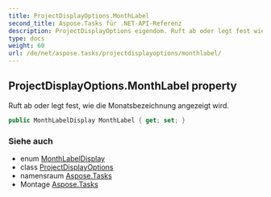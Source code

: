```yaml
---
title: ProjectDisplayOptions.MonthLabel
second_title: Aspose.Tasks für .NET-API-Referenz
description: ProjectDisplayOptions eigendom. Ruft ab oder legt fest wie die Monatsbezeichnung angezeigt wird.
type: docs
weight: 60
url: /de/net/aspose.tasks/projectdisplayoptions/monthlabel/
---
```

## ProjectDisplayOptions.MonthLabel property

Ruft ab oder legt fest, wie die Monatsbezeichnung angezeigt wird.

```csharp
public MonthLabelDisplay MonthLabel { get; set; }
```

### Siehe auch

* enum [MonthLabelDisplay](../../monthlabeldisplay/)
* class [ProjectDisplayOptions](../)
* namensraum [Aspose.Tasks](../../projectdisplayoptions/)
* Montage [Aspose.Tasks](../../../)


